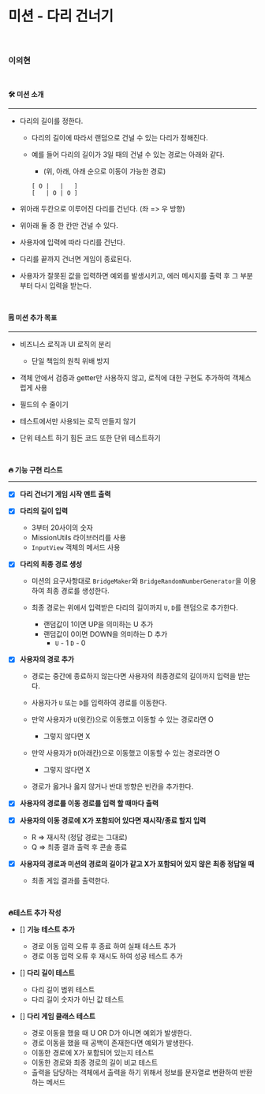 # **미션 - 다리 건너기**

<br/>

### 이의현

<br/>

**🛠 미션 소개**

---

- 다리의 길이를 정한다.

  - 다리의 길이에 따라서 랜덤으로 건널 수 있는 다리가 정해진다.
  - 예를 들어 다리의 길이가 3일 때의 건널 수 있는 경로는 아래와 같다.<br/>

    - (위, 아래, 아래 순으로 이동이 가능한 경로)

    ```
    [ O |   |   ]
    [   | O | O ]
    ```

- 위아래 두칸으로 이루어진 다리를 건넌다. (좌 => 우 방향)
- 위아래 둘 중 한 칸만 건널 수 있다.
- 사용자에 입력에 따라 다리를 건넌다.
- 다리를 끝까지 건너면 게임이 종료된다.
- 사용자가 잘못된 값을 입력하면 예외를 발생시키고, 에러 메시지를 출력 후 그 부분부터 다시 입력을 받는다.

<br/>

**🗒 미션 추가 목표**

---

- 비즈니스 로직과 UI 로직의 분리

  - 단일 책임의 원칙 위배 방지

- 객체 안에서 검증과 getter만 사용하지 않고, 로직에 대한 구현도 추가하여 객체스럽게 사용
- 필드의 수 줄이기
- 테스트에서만 사용되는 로직 만들지 않기
- 단위 테스트 하기 힘든 코드 또한 단위 테스트하기

<br/>

**🔥 기능 구현 리스트**

---

- [x] **다리 건너기 게임 시작 멘트 출력**

- [x] **다리의 길이 입력**

  - 3부터 20사이의 숫자
  - MissionUtils 라이브러리를 사용
  - `InputView` 객체의 메서드 사용

- [x] **다리의 최종 경로 생성**

  - 미션의 요구사항대로 `BridgeMaker`와 `BridgeRandomNumberGenerator`을 이용하여 최종 경로를 생성한다.
  - 최종 경로는 위에서 입력받은 다리의 길이까지 `U`, `D`를 랜덤으로 추가한다.

    - 랜덤값이 1이면 UP을 의미하는 U 추가
    - 랜덤값이 0이면 DOWN을 의미하는 D 추가
      - `U` - 1 `D` - 0

- [x] **사용자의 경로 추가**

  - 경로는 중간에 종료하지 않는다면 사용자의 최종경로의 길이까지 입력을 받는다.
  - 사용자가 `U` 또는 `D`를 입력하여 경로를 이동한다.
  - 만약 사용자가 `U`(윗칸)으로 이동했고 이동할 수 있는 경로라면 O

    - 그렇지 않다면 X

  - 만약 사용자가 `D`(아래칸)으로 이동했고 이동할 수 있는 경로라면 O

    - 그렇지 않다면 X

  - 경로가 옳거나 옳지 않거나 반대 방향은 빈칸을 추가한다.

- [x] **사용자의 경로를 이동 경로를 입력 할 때마다 출력**

- [x] **사용자의 이동 경로에 X가 포함되어 있다면 재시작/종료 할지 입력**

  - R => 재시작 (정답 경로는 그대로)
  - Q => 최종 결과 출력 후 콘솔 종료

- [x] **사용자의 경로과 미션의 경로의 길이가 같고 X가 포함되어 있지 않은 최종 정답일 때**

  - 최종 게임 결과를 출력한다.

<br/>

**🔥테스트 추가 작성**

- [] **기능 테스트 추가**

  - 경로 이동 입력 오류 후 종료 하여 실패 테스트 추가
  - 경로 이동 입력 오류 후 재시도 하여 성공 테스트 추가

- [] **다리 길이 테스트**

  - 다리 길이 범위 테스트
  - 다리 길이 숫자가 아닌 값 테스트

- [] **다리 게임 클래스 테스트**

  - 경로 이동을 했을 때 U OR D가 아니면 예외가 발생한다.
  - 경로 이동을 했을 때 공백이 존재한다면 예외가 발생한다.
  - 이동한 경로에 X가 포함되어 있는지 테스트
  - 이동한 경로와 최종 경로의 길이 비교 테스트
  - 출력을 담당하는 객체에서 출력을 하기 위해서 정보를 문자열로 변환하여 반환하는 메서드
